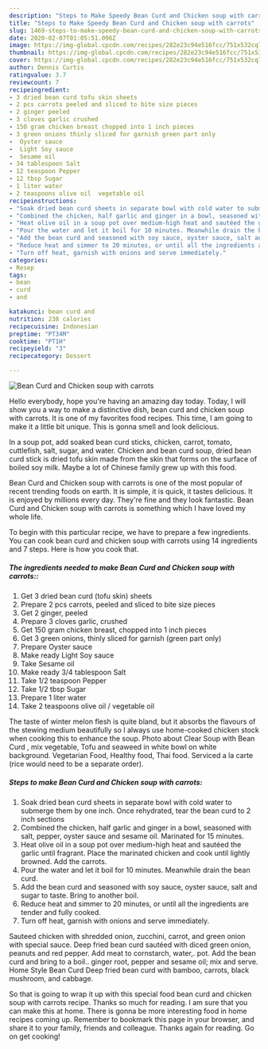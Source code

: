 ```yaml
---
description: "Steps to Make Speedy Bean Curd and Chicken soup with carrots"
title: "Steps to Make Speedy Bean Curd and Chicken soup with carrots"
slug: 1469-steps-to-make-speedy-bean-curd-and-chicken-soup-with-carrots
date: 2020-02-07T01:05:51.096Z
image: https://img-global.cpcdn.com/recipes/282e23c94e516fcc/751x532cq70/bean-curd-and-chicken-soup-with-carrots-recipe-main-photo.jpg
thumbnail: https://img-global.cpcdn.com/recipes/282e23c94e516fcc/751x532cq70/bean-curd-and-chicken-soup-with-carrots-recipe-main-photo.jpg
cover: https://img-global.cpcdn.com/recipes/282e23c94e516fcc/751x532cq70/bean-curd-and-chicken-soup-with-carrots-recipe-main-photo.jpg
author: Dennis Curtis
ratingvalue: 3.7
reviewcount: 7
recipeingredient:
- 3 dried bean curd tofu skin sheets
- 2 pcs carrots peeled and sliced to bite size pieces
- 2 ginger peeled
- 3 cloves garlic crushed
- 150 gram chicken breast chopped into 1 inch pieces
- 3 green onions thinly sliced for garnish green part only
-  Oyster sauce
-  Light Soy sauce
-  Sesame oil
- 34 tablespoon Salt
- 12 teaspoon Pepper
- 12 tbsp Sugar
- 1 liter water
- 2 teaspoons olive oil  vegetable oil
recipeinstructions:
- "Soak dried bean curd sheets in separate bowl with cold water to submerge them by one inch. Once rehydrated, tear the bean curd to 2 inch sections"
- "Combined the chicken, half garlic and ginger in a bowl, seasoned with salt, pepper, oyster sauce and sesame oil. Marinated for 15 minutes."
- "Heat olive oil in a soup pot over medium-high heat and sautéed the garlic until fragrant. Place the marinated chicken and cook until lightly browned. Add the carrots."
- "Pour the water and let it boil for 10 minutes. Meanwhile drain the bean curd."
- "Add the bean curd and seasoned with soy sauce, oyster sauce, salt and sugar to taste. Bring to another boil."
- "Reduce heat and simmer to 20 minutes, or until all the ingredients are tender and fully cooked."
- "Turn off heat, garnish with onions and serve immediately."
categories:
- Resep
tags:
- bean
- curd
- and

katakunci: bean curd and
nutrition: 238 calories
recipecuisine: Indonesian
preptime: "PT34M"
cooktime: "PT1H"
recipeyield: "3"
recipecategory: Dessert

---
```



![Bean Curd and Chicken soup with carrots](https://img-global.cpcdn.com/recipes/282e23c94e516fcc/751x532cq70/bean-curd-and-chicken-soup-with-carrots-recipe-main-photo.jpg)

Hello everybody, hope you're having an amazing day today. Today, I will show you a way to make a distinctive dish, bean curd and chicken soup with carrots. It is one of my favorites food recipes. This time, I am going to make it a little bit unique. This is gonna smell and look delicious.

In a soup pot, add soaked bean curd sticks, chicken, carrot, tomato, cuttlefish, salt, sugar, and water. Chicken and bean curd soup, dried bean curd stick is dried tofu skin made from the skin that forms on the surface of boiled soy milk. Maybe a lot of Chinese family grew up with this food.

Bean Curd and Chicken soup with carrots is one of the most popular of recent trending foods on earth. It is simple, it is quick, it tastes delicious. It is enjoyed by millions every day. They're fine and they look fantastic. Bean Curd and Chicken soup with carrots is something which I have loved my whole life.


To begin with this particular recipe, we have to prepare a few ingredients. You can cook bean curd and chicken soup with carrots using 14 ingredients and 7 steps. Here is how you cook that.

##### The ingredients needed to make Bean Curd and Chicken soup with carrots::

1. Get 3 dried bean curd (tofu skin) sheets
1. Prepare 2 pcs carrots, peeled and sliced to bite size pieces
1. Get 2 ginger, peeled
1. Prepare 3 cloves garlic, crushed
1. Get 150 gram chicken breast, chopped into 1 inch pieces
1. Get 3 green onions, thinly sliced for garnish (green part only)
1. Prepare  Oyster sauce
1. Make ready  Light Soy sauce
1. Take  Sesame oil
1. Make ready 3/4 tablespoon Salt
1. Take 1/2 teaspoon Pepper
1. Take 1/2 tbsp Sugar
1. Prepare 1 liter water
1. Take 2 teaspoons olive oil / vegetable oil


The taste of winter melon flesh is quite bland, but it absorbs the flavours of the stewing medium beautifully so I always use home-cooked chicken stock when cooking this to enhance the soup. Photo about Clear Soup with Bean Curd , mix vegetable, Tofu and seaweed in white bowl on white background. Vegetarian Food, Healthy food, Thai food. Serviced a la carte (rice would need to be a separate order). 

##### Steps to make Bean Curd and Chicken soup with carrots:

1. Soak dried bean curd sheets in separate bowl with cold water to submerge them by one inch. Once rehydrated, tear the bean curd to 2 inch sections
1. Combined the chicken, half garlic and ginger in a bowl, seasoned with salt, pepper, oyster sauce and sesame oil. Marinated for 15 minutes.
1. Heat olive oil in a soup pot over medium-high heat and sautéed the garlic until fragrant. Place the marinated chicken and cook until lightly browned. Add the carrots.
1. Pour the water and let it boil for 10 minutes. Meanwhile drain the bean curd.
1. Add the bean curd and seasoned with soy sauce, oyster sauce, salt and sugar to taste. Bring to another boil.
1. Reduce heat and simmer to 20 minutes, or until all the ingredients are tender and fully cooked.
1. Turn off heat, garnish with onions and serve immediately.


Sauteed chicken with shredded onion, zucchini, carrot, and green onion with special sauce. Deep fried bean curd sautéed with diced green onion, peanuts and red pepper. Add meat to cornstarch, water,. pot. Add the bean curd and bring to a boil.. ginger root, pepper and sesame oil; mix and serve. Home Style Bean Curd Deep fried bean curd with bamboo, carrots, black mushroom, and cabbage. 

So that is going to wrap it up with this special food bean curd and chicken soup with carrots recipe. Thanks so much for reading. I am sure that you can make this at home. There is gonna be more interesting food in home recipes coming up. Remember to bookmark this page in your browser, and share it to your family, friends and colleague. Thanks again for reading. Go on get cooking!

